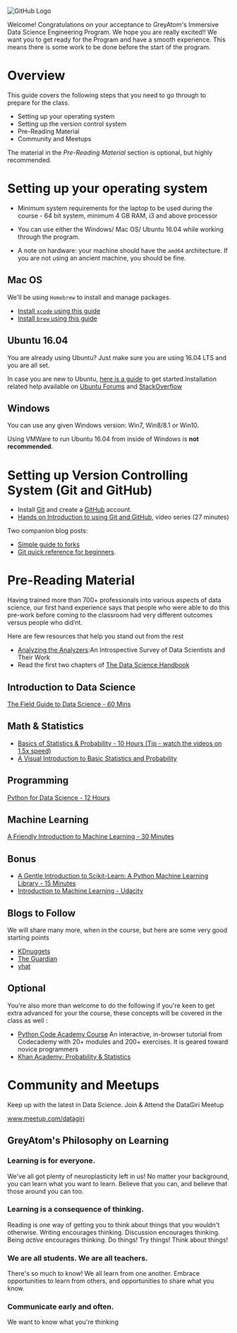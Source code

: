 ![GitHub Logo](https://s3.ap-south-1.amazonaws.com/commit.live.images/GreyAtom--Immersive-data-science-engineering.jpg)

Welcome! Congratulations on your acceptance to GreyAtom's Immersive Data Science Engineering Program. We hope you are really excited!! We want you to get ready for the Program and have a smooth experience. This means there is some work to be done before the start of the program.

# Overview

This guide covers the following steps that you need to go through to prepare for the class.

* Setting up your operating system
* Setting up the version control system
* Pre-Reading Material
* Community and Meetups

The material in the *Pre-Reading Material* section is optional, but highly recommended.


# Setting up your operating system
* Minimum system requirements for the laptop to be used during the course - 64 bit system, minimum 4 GB RAM, i3 and above processor

* You can use either the Windows/ Mac OS/ Ubuntu 16.04 while working through the program.
* A note on hardware: your machine should have the `amd64` architecture. If you are not using an ancient machine, you should be fine.

## Mac OS

We'll be using `Homebrew` to install and manage packages.

* [Install `xcode` using this guide](https://www.howtogeek.com/211541/homebrew-for-os-x-easily-installs-desktop-apps-and-terminal-utilities/)
* [Install `brew` using this guide](https://brew.sh/)

## Ubuntu 16.04

You are already using Ubuntu? Just make sure you are using 16.04 LTS and you are all set.

In case you are new to Ubuntu, [here is a guide](http://www.omgubuntu.co.uk/2016/04/10-things-to-do-after-installing-ubuntu-16-04-lts) to get started.Installation related help available on [Ubuntu Forums](https://ubuntuforums.org/) and [StackOverflow](https://stackoverflow.com/)

## Windows

You can use any given Windows version: Win7, Win8/8.1 or Win10.

Using VMWare to run Ubuntu 16.04 from inside of Windows is **not recommended**.

# Setting up Version Controlling System (Git and GitHub)

* Install [Git](http://git-scm.com/book/en/v2/Getting-Started-Installing-Git) and create a [GitHub](https://github.com/) account.
* [Hands on Introduction to using Git and GitHub](https://www.youtube.com/playlist?list=PL5-da3qGB5IBLMp7LtN8Nc3Efd4hJq0kD), video series (27 minutes)

Two companion blog posts:
* [Simple guide to forks](http://www.dataschool.io/simple-guide-to-forks-in-github-and-git/)
* [Git quick reference for beginners](http://www.dataschool.io/git-quick-reference-for-beginners/).

# Pre-Reading Material
Having trained more than 700+ professionals into various aspects
of data science, our first hand experience says that people 
 who were able to do this pre-work before coming to the 
 classroom had very different outcomes versus people who did’nt.

Here are few resources that help you stand out from the rest

* [Analyzing the Analyzers](http://cdn.oreillystatic.com/oreilly/radarreport/0636920029014/Analyzing_the_Analyzers.pdf):An Introspective Survey of Data Scientists and Their Work
* Read the first two chapters of [The Data Science Handbook](http://www.thedatasciencehandbook.com/get-the-book)

## Introduction to Data Science

[The Field Guide to Data Science -  60 Mins](https://www.boozallen.com/content/dam/boozallen_site/sig/pdf/publications/2015-field-guide-to-data-science.pdf)

## Math & Statistics
* [Basics of Statistics & Probability - 10 Hours (Tip - watch the videos on 1.5x speed)](https://www.khanacademy.org/math/statistics-probability)
* [A Visual Introduction to Basic Statistics and Probability](http://students.brown.edu/seeing-theory/)


## Programming
[Python for Data Science - 12 Hours](https://www.edx.org/course/introduction-python-data-science-microsoft-dat208x-8)

## Machine Learning
[A Friendly Introduction to Machine Learning  - 30 Minutes](https://www.youtube.com/watch?v=IpGxLWOIZy4&t=1232s)

## Bonus
* [A Gentle Introduction to Scikit-Learn: A Python Machine Learning Library - 15 Minutes](https://machinelearningmastery.com/a-gentle-introduction-to-scikit-learn-a-python-machine-learning-library/)
* [Introduction to Machine Learning - Udacity](https://in.udacity.com/course/intro-to-machine-learning--ud120) 

## Blogs to Follow

We will share many more, when in the course, but here are some very good starting points

* [KDnuggets](http://www.kdnuggets.com/)
* [The Guardian](https://www.theguardian.com/data)
* [yhat](http://blog.yhat.com/)

## Optional
You're also more than welcome to do the following if you're keen to get extra advanced for your the course, these concepts will be covered in the class as well :

* [Python Code Academy Course](https://www.codecademy.com/learn/python) An interactive, in-browser tutorial from Codecademy with 20+ modules and 200+ exercises. It is geared toward novice programmers
* [Khan Academy: Probability & Statistics](https://www.khanacademy.org/math/probability)


# Community and Meetups

Keep up with the latest in Data Science. Join & Attend the DataGiri Meetup

www.meetup.com/datagiri

## GreyAtom's Philosophy on Learning

### Learning is for everyone.
We've all got plenty of neuroplasticity left in us! No matter your background, you can learn what you want to learn. Believe that you can, and believe that those around you can too.
### Learning is a consequence of thinking.
Reading is one way of getting you to think about things that you wouldn't otherwise. Writing encourages thinking. Discussion encourages thinking. Being *active* encourages thinking. Do things! Try things! Think about things!
### We are all students. We are all teachers.
There's so much to know! We all learn from one another. Embrace opportunities to learn from others, and opportunities to share what you know.
### Communicate early and often.
We want to know what you're thinking

